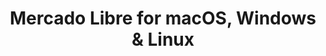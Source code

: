 ---
name: Mercado Libre
url: 'https://www.mercadolibre.com'
category: Shopping
title: 'Mercado Libre for macOS, Windows & Linux'
key: mercado-libre

---